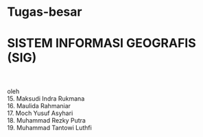 # Tugas-besar

<H1>SISTEM INFORMASI GEOGRAFIS (SIG)</H1>
</br>
</br>
oleh </br>
15. Maksudi Indra Rukmana </br>
16. Maulida Rahmaniar</br>
17. Moch Yusuf Asyhari</br>
18. Muhammad Rezky Putra</br>
19. Muhammad Tantowi Luthfi</br>

